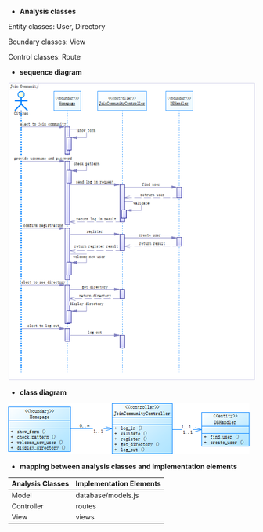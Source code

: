 - **Analysis classes**

Entity classes: User, Directory

Boundary classes: View

Control classes: Route



- **sequence diagram**
  
    
    
![Aaron Swartz](https://raw.githubusercontent.com/edian/pics/master/sequence3.png)

- **class diagram**
  
    
    
![Aaron Swartz](https://raw.githubusercontent.com/edian/pics/master/classtodate.png)


- **mapping between analysis classes and implementation elements**

| Analysis Classes | Implementation Elements |
| --- | --- |
| Model | database/models.js |
| Controller | routes |
| View | views|

